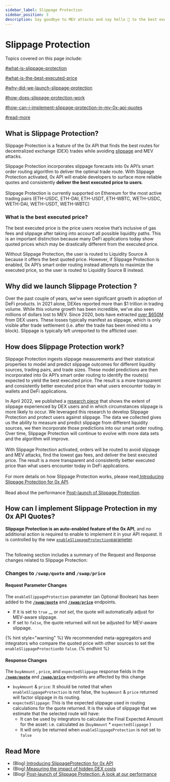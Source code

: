 ```yaml
---
sidebar_label: Slippage Protection
sidebar_position: 3
description: Say goodbye to MEV attacks and say hello 👋 to the best executed price with Slippage Protection
---
```


# Slippage Protection

Topics covered on this page include:&#x20;

[#what-is-slippage-protection](slippage-protection.md#what-is-slippage-protection "mention")

[#what-is-the-best-executed-price](slippage-protection.md#what-is-the-best-executed-price "mention")

[#why-did-we-launch-slippage-protection](slippage-protection.md#why-did-we-launch-slippage-protection "mention")

[#how-does-slippage-protection-work](slippage-protection.md#how-does-slippage-protection-work "mention")

[#how-can-i-implement-slippage-protection-in-my-0x-api-quotes](slippage-protection.md#how-can-i-implement-slippage-protection-in-my-0x-api-quotes "mention")

[#read-more](slippage-protection.md#read-more "mention")

## What is Slippage Protection?

Slippage Protection is a feature of the 0x API that finds the best routes for decentralized exchange (DEX) trades while avoiding [slippage](https://help.matcha.xyz/en/articles/6304010-what-is-slippage) and MEV attacks.&#x20;

Slippage Protection incorporates slippage forecasts into 0x API’s smart order routing algorithm to deliver the optimal trade route. With Slippage Protection activated, 0x API will enable developers to surface more reliable quotes and consistently **deliver the best executed price to users**.\
\
Slippage Protection is currently supported on Ethereum for the most active trading pairs (ETH-USDC, ETH-DAI, ETH-USDT, ETH-WBTC, WETH-USDC, WETH-DAI, WETH-USDT, WETH-WBTC)

### What is the best executed price?&#x20;

The best executed price is the price users receive that’s inclusive of gas fees and slippage after taking into account all possible liquidity paths. This is an important distinction because many DeFi applications today show quoted prices which may be drastically different from the executed price.

<p>Without Slippage Protection, the user is routed to Liquidity Source A because it offers the best quoted price. However, if Slippage Protection is enabled, 0x API’s smart order routing instead attempts to maximize the executed price, so the user is routed to Liquidity Source B instead.</p>

## Why did we launch Slippage Protection ?

Over the past couple of years, we’ve seen significant growth in adoption of DeFi products. In 2021 alone, DEXes reported more than $1 trillion in trading volume. While this volume growth has been incredible, we’ve also seen millions of dollars lost to MEV. Since 2020, bots have extracted [over $650M](https://explore.flashbots.net/) from DEX users. These losses typically manifest as slippage, which is only visible after trade settlement (i.e. after the trade has been mined into a block). Slippage is typically left unreported to the afflicted user.&#x20;

## How does Slippage Protection work?

Slippage Protection ingests slippage measurements and their statistical properties to model and predict slippage outcomes for different liquidity sources, trading pairs, and trade sizes. These model predictions are then incorporated into 0x API’s smart order routing to identify the route(s) expected to yield the best executed price. The result is a more transparent and consistently better executed price than what users encounter today in wallets and DeFi applications.


In April 2022, we published a [research piece](https://blog.0x.org/measuring-the-impact-of-hidden-dex-costs/) that shows the extent of slippage experienced by DEX users and in which circumstances slippage is more likely to occur. We leveraged this research to develop Slippage Protection and protect users against slippage. The data we collected gives us the ability to measure and predict slippage from different liquidity sources, we then incorporate those predictions into our smart order routing. Over time, Slippage Protection will continue to evolve with more data sets and the algorithm will improve.\
\
With Slippage Protection activated, orders will be routed to avoid slippage and MEV attacks, find the lowest gas fees, and deliver the best executed price. The result is a more transparent and consistently better executed price than what users encounter today in DeFi applications.\
\
For more details on how Slippage Protection works, please read[ Introducing Slippage Protection for 0x API](https://blog.0x.org/slippage-protection-for-0x-api/). \
\
Read about the performance [Post-launch of Slippage Protection](https://blog.0x.org/post-launch-of-slippageprotection-a-look-at-our-performance/).

## **How can I implement** Slippage Protection in my 0x API Quotes?&#x20;

**Slippage Protection is an auto-enabled feature of the 0x API**, and no additional action is required to enable to implement it in your API request. It is controlled by the new [`enableSlippageProtection`parameter](slippage-protection.md#request-parameter-changes).&#x20;

\
The following section includes a summary of the Request and Response changes related to Slippage Protection:

### **Changes to `/swap/quote` and `/swap/price`**

#### **Request Parameter Changes**

The `enableSlippageProtection` parameter (an Optional Boolean) has been added to the [**`/swap/quote`**](../api-references/get-swap-v1-quote.md) and [**`/swap/price`**](../api-references/get-swap-v1-price.md) endpoints.

* If it is set to `true` __ or _not set_, the quote will automatically adjust for MEV-aware slippage.
* If set to `false`, the quote returned will not be adjusted for MEV-aware slippage.

{% hint style="warning" %}
We recommended meta-aggregators and integrators who compare the quoted price with other sources to set the `enableSlippageProtection`to `false`.&#x20;
{% endhint %}

#### **Response Changes**

The `buyAmount` , `price`, and `expectedSlippage` response fields in the [**`/swap/quote`**](../api-references/get-swap-v1-quote.md) and [**`/swap/price`**](../api-references/get-swap-v1-price.md) endpoints are affected by this change

* `buyAmount` & `price`: It should be noted that when `enableSlippageProtection` is not false, the `buyAmount` & `price` returned will factor slippage in its routing.
* &#x20;`expectedSlippage`: This is the expected slippage used in routing calculations for the quote returned. It is the value of slippage that we estimate that the selected route will have:
  * It can be used by integrators to calculate the Final Expected Amount for the asset: i.e. calculated as (`buyAmount` \* `expectedSlippage` )&#x20;
  * It will only be returned when `enableSlippageProtection` is not set to `false`

## Read More

* (Blog)[ Introducing SlippageProtection for 0x API](https://blog.0x.org/slippage-protection-for-0x-api/)
* (Blog)[ Measuring the impact of hidden DEX costs](https://blog.0x.org/measuring-the-impact-of-hidden-dex-costs/)
* (Blog) [Post-launch of Slippage Protection: A look at our performance](https://blog.0x.org/post-launch-of-slippageprotection-a-look-at-our-performance/)


